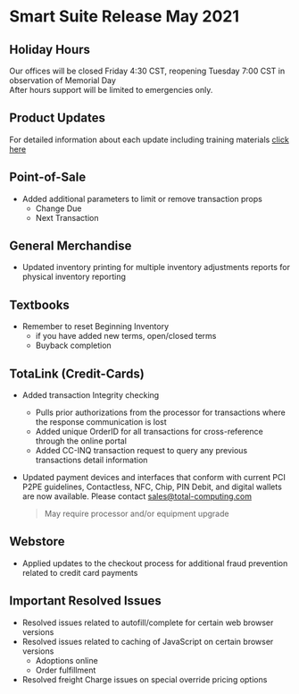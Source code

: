 # Smart Suite Release May 2021

<PageHeader />

## Holiday Hours
Our offices will be closed Friday 4:30 CST, reopening Tuesday 7:00 CST in observation of Memorial Day  
After hours support will be limited to emergencies only.
## Product Updates

For detailed information about each update including training materials [click here](https://training.total-computing.com/dwkb/tech-update/)

## Point-of-Sale

* Added additional parameters to limit or remove transaction props
  * Change Due
  * Next Transaction

## General Merchandise

* Updated inventory printing for multiple inventory adjustments reports for physical inventory reporting

## Textbooks

* Remember to reset Beginning Inventory
  * if you have added new terms, open/closed terms
  * Buyback completion
## TotaLink (Credit-Cards)
* Added transaction Integrity checking
  * Pulls prior authorizations from the processor for transactions where the response communication is lost
  * Added unique OrderID for all transactions for cross-reference through the online portal
  * Added CC-INQ transaction request to query any previous transactions detail information 
* Updated payment devices and interfaces that conform with current PCI P2PE guidelines, Contactless, NFC, Chip, PIN Debit, and digital wallets are now available. Please contact [sales@total-computing.com](mailto:sales@total-computing.com)

    > May require processor and/or equipment upgrade

## Webstore

* Applied updates to the checkout process for additional fraud prevention related to credit card payments

## Important Resolved Issues

* Resolved issues related to autofill/complete for certain web browser versions
* Resolved issues related to caching of JavaScript on certain browser versions
  * Adoptions online
  * Order fulfillment 
* Resolved freight Charge issues on special override pricing options
<PageFooter />
